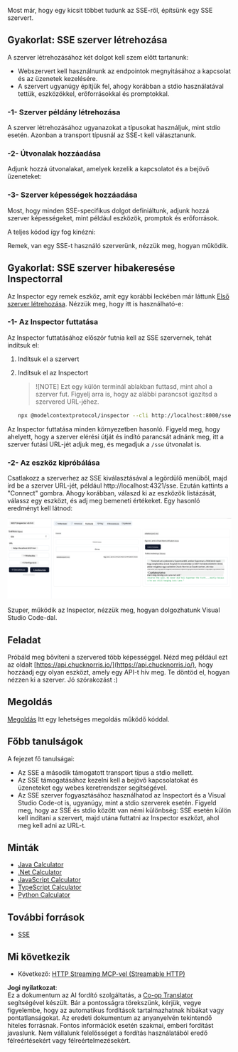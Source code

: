 <!--
CO_OP_TRANSLATOR_METADATA:
{
  "original_hash": "3dd2f1e39277c31b0e57e29d165354d6",
  "translation_date": "2025-06-13T00:50:54+00:00",
  "source_file": "03-GettingStarted/05-sse-server/README.md",
  "language_code": "hu"
}
-->
Most már, hogy egy kicsit többet tudunk az SSE-ről, építsünk egy SSE szervert.

## Gyakorlat: SSE szerver létrehozása

A szerver létrehozásához két dolgot kell szem előtt tartanunk:

- Webszervert kell használnunk az endpointok megnyitásához a kapcsolat és az üzenetek kezelésére.
- A szervert ugyanúgy építjük fel, ahogy korábban a stdio használatával tettük, eszközökkel, erőforrásokkal és promptokkal.

### -1- Szerver példány létrehozása

A szerver létrehozásához ugyanazokat a típusokat használjuk, mint stdio esetén. Azonban a transport típusnál az SSE-t kell választanunk.

### -2- Útvonalak hozzáadása

Adjunk hozzá útvonalakat, amelyek kezelik a kapcsolatot és a bejövő üzeneteket:

### -3- Szerver képességek hozzáadása

Most, hogy minden SSE-specifikus dolgot definiáltunk, adjunk hozzá szerver képességeket, mint például eszközök, promptok és erőforrások.

A teljes kódod így fog kinézni:

Remek, van egy SSE-t használó szerverünk, nézzük meg, hogyan működik.

## Gyakorlat: SSE szerver hibakeresése Inspectorral

Az Inspector egy remek eszköz, amit egy korábbi leckében már láttunk [Első szerver létrehozása](/03-GettingStarted/01-first-server/README.md). Nézzük meg, hogy itt is használható-e:

### -1- Az Inspector futtatása

Az Inspector futtatásához először futnia kell az SSE szervernek, tehát indítsuk el:

1. Indítsuk el a szervert

1. Indítsuk el az Inspectort

    > ![NOTE]
    > Ezt egy külön terminál ablakban futtasd, mint ahol a szerver fut. Figyelj arra is, hogy az alábbi parancsot igazítsd a szervered URL-jéhez.

    ```sh
    npx @modelcontextprotocol/inspector --cli http://localhost:8000/sse --method tools/list
    ```

Az Inspector futtatása minden környezetben hasonló. Figyeld meg, hogy ahelyett, hogy a szerver elérési útját és indító parancsát adnánk meg, itt a szerver futási URL-jét adjuk meg, és megadjuk a `/sse` útvonalat is.

### -2- Az eszköz kipróbálása

Csatlakozz a szerverhez az SSE kiválasztásával a legördülő menüből, majd írd be a szerver URL-jét, például http://localhost:4321/sse. Ezután kattints a "Connect" gombra. Ahogy korábban, válaszd ki az eszközök listázását, válassz egy eszközt, és adj meg bemeneti értékeket. Egy hasonló eredményt kell látnod:

![SSE Server running in inspector](../../../../translated_images/sse-inspector.d86628cc597b8fae807a31d3d6837842f5f9ee1bcc6101013fa0c709c96029ad.hu.png)

Szuper, működik az Inspector, nézzük meg, hogyan dolgozhatunk Visual Studio Code-dal.

## Feladat

Próbáld meg bővíteni a szervered több képességgel. Nézd meg például ezt az oldalt [https://api.chucknorris.io/](https://api.chucknorris.io/), hogy hozzáadj egy olyan eszközt, amely egy API-t hív meg. Te döntöd el, hogyan nézzen ki a szerver. Jó szórakozást :)

## Megoldás

[Megoldás](./solution/README.md) Itt egy lehetséges megoldás működő kóddal.

## Főbb tanulságok

A fejezet fő tanulságai:

- Az SSE a második támogatott transport típus a stdio mellett.
- Az SSE támogatásához kezelni kell a bejövő kapcsolatokat és üzeneteket egy webes keretrendszer segítségével.
- Az SSE szerver fogyasztásához használhatod az Inspectort és a Visual Studio Code-ot is, ugyanúgy, mint a stdio szerverek esetén. Figyeld meg, hogy az SSE és stdio között van némi különbség: SSE esetén külön kell indítani a szervert, majd utána futtatni az Inspector eszközt, ahol meg kell adni az URL-t.

## Minták

- [Java Calculator](../samples/java/calculator/README.md)
- [.Net Calculator](../../../../03-GettingStarted/samples/csharp)
- [JavaScript Calculator](../samples/javascript/README.md)
- [TypeScript Calculator](../samples/typescript/README.md)
- [Python Calculator](../../../../03-GettingStarted/samples/python)

## További források

- [SSE](https://developer.mozilla.org/en-US/docs/Web/API/Server-sent_events)

## Mi következik

- Következő: [HTTP Streaming MCP-vel (Streamable HTTP)](/03-GettingStarted/06-http-streaming/README.md)

**Jogi nyilatkozat**:  
Ez a dokumentum az AI fordító szolgáltatás, a [Co-op Translator](https://github.com/Azure/co-op-translator) segítségével készült. Bár a pontosságra törekszünk, kérjük, vegye figyelembe, hogy az automatikus fordítások tartalmazhatnak hibákat vagy pontatlanságokat. Az eredeti dokumentum az anyanyelvén tekintendő hiteles forrásnak. Fontos információk esetén szakmai, emberi fordítást javaslunk. Nem vállalunk felelősséget a fordítás használatából eredő félreértésekért vagy félreértelmezésekért.